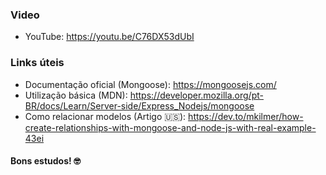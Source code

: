 ### Video

- YouTube: https://youtu.be/C76DX53dUbI

### Links úteis

- Documentação oficial (Mongoose): https://mongoosejs.com/
- Utilização básica (MDN): https://developer.mozilla.org/pt-BR/docs/Learn/Server-side/Express_Nodejs/mongoose
- Como relacionar modelos (Artigo 🇺🇸): https://dev.to/mkilmer/how-create-relationships-with-mongoose-and-node-js-with-real-example-43ei

#### Bons estudos! 🤓